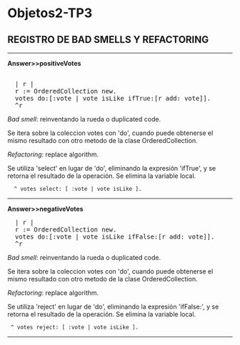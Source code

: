 # Objetos2-TP3
<h2>REGISTRO DE BAD SMELLS Y REFACTORING</h2>
<hr>
<strong>Answer>>positiveVotes</strong>
<pre>  
  | r | 
  r := OrderedCollection new. 
  votes do:[:vote | vote isLike ifTrue:[r add: vote]]. 
  ^r 
</pre>

<p><em>Bad smell</em>: reinventando la rueda o duplicated code.</p>
<p>Se itera sobre la coleccion votes con 'do', cuando puede obtenerse el mismo resultado con otro metodo de la clase OrderedCollection. </p>
<p><em>Refactoring</em>: replace algorithm.</p>
<p>Se utiliza 'select' en lugar de 'do', eliminando la expresión 'ifTrue', y se retorna el resultado de la operación. Se elimina la variable local. </p>
<code>  ^ votes select: [ :vote | vote isLike ]. </code>
<br>
<hr>

<strong>Answer>>negativeVotes</strong>
<pre>
  | r |
  r := OrderedCollection new.  
  votes do:[:vote | vote isLike ifFalse:[r add: vote]]. 
  ^r  
</pre>

<p><em>Bad smell</em>: reinventando la rueda o duplicated code.</p>
<p>Se itera sobre la coleccion votes con 'do', cuando puede obtenerse el mismo resultado con otro metodo de la clase OrderedCollection. </p>
<p><em>Refactoring</em>: replace algorithm.</p>
<p>Se utiliza 'reject' en lugar de 'do', eliminando la expresión 'ifFalse:', y se retorna el resultado de la operación. Se elimina la variable local. </p>
<code> ^ votes reject: [ :vote | vote isLike ]. </code>
<br>
<hr>
